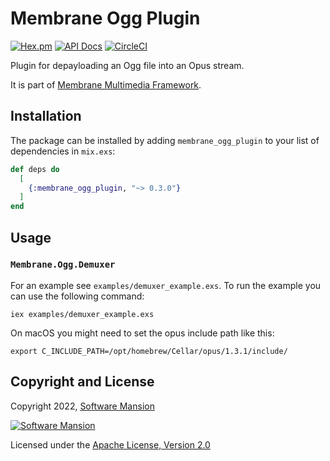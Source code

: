 # Membrane Ogg Plugin

[![Hex.pm](https://img.shields.io/hexpm/v/membrane_ogg_plugin.svg)](https://hex.pm/packages/membrane_ogg_plugin)
[![API Docs](https://img.shields.io/badge/api-docs-yellow.svg?style=flat)](https://hexdocs.pm/membrane_ogg_plugin)
[![CircleCI](https://circleci.com/gh/membraneframework/membrane_ogg_plugin.svg?style=svg)](https://circleci.com/gh/membraneframework/membrane_ogg_plugin)

Plugin for depayloading an Ogg file into an Opus stream.

It is part of [Membrane Multimedia Framework](https://membraneframework.org).

## Installation

The package can be installed by adding `membrane_ogg_plugin` to your list of dependencies in `mix.exs`:

```elixir
def deps do
  [
    {:membrane_ogg_plugin, "~> 0.3.0"}
  ]
end
```

## Usage

### `Membrane.Ogg.Demuxer`

For an example see `examples/demuxer_example.exs`. To run the example you can use the following command:

```iex examples/demuxer_example.exs```

On macOS you might need to set the opus include path like this:

```export C_INCLUDE_PATH=/opt/homebrew/Cellar/opus/1.3.1/include/```

## Copyright and License

Copyright 2022, [Software Mansion](https://swmansion.com/?utm_source=git&utm_medium=readme&utm_campaign=membrane_ogg_plugin)

[![Software Mansion](https://logo.swmansion.com/logo?color=white&variant=desktop&width=200&tag=membrane-github)](https://swmansion.com/?utm_source=git&utm_medium=readme&utm_campaign=membrane_ogg_plugin)

Licensed under the [Apache License, Version 2.0](LICENSE)
